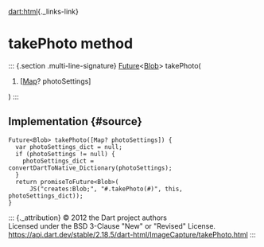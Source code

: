 [dart:html](../../dart-html/dart-html-library){._links-link}

takePhoto method
================

::: {.section .multi-line-signature}
[Future](../../dart-async/future-class)\<[Blob](../blob-class)\>
takePhoto(

1.  \[[Map](../../dart-core/map-class)? photoSettings\]

)
:::

Implementation {#source}
--------------

``` {.language-dart data-language="dart"}
Future<Blob> takePhoto([Map? photoSettings]) {
  var photoSettings_dict = null;
  if (photoSettings != null) {
    photoSettings_dict = convertDartToNative_Dictionary(photoSettings);
  }
  return promiseToFuture<Blob>(
      JS("creates:Blob;", "#.takePhoto(#)", this, photoSettings_dict));
}
```

::: {._attribution}
© 2012 the Dart project authors\
Licensed under the BSD 3-Clause \"New\" or \"Revised\" License.\
<https://api.dart.dev/stable/2.18.5/dart-html/ImageCapture/takePhoto.html>
:::
